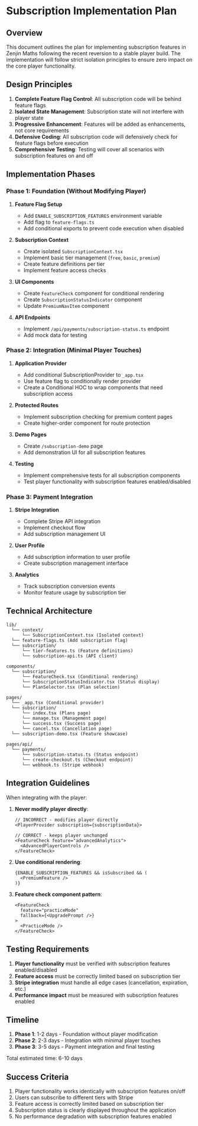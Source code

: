 # Subscription Implementation Plan

## Overview

This document outlines the plan for implementing subscription features in Zenjin Maths following the recent reversion to a stable player build. The implementation will follow strict isolation principles to ensure zero impact on the core player functionality.

## Design Principles

1. **Complete Feature Flag Control**: All subscription code will be behind feature flags
2. **Isolated State Management**: Subscription state will not interfere with player state
3. **Progressive Enhancement**: Features will be added as enhancements, not core requirements
4. **Defensive Coding**: All subscription code will defensively check for feature flags before execution
5. **Comprehensive Testing**: Testing will cover all scenarios with subscription features on and off

## Implementation Phases

### Phase 1: Foundation (Without Modifying Player)

1. **Feature Flag Setup**
   - Add `ENABLE_SUBSCRIPTION_FEATURES` environment variable
   - Add flag to `feature-flags.ts`
   - Add conditional exports to prevent code execution when disabled

2. **Subscription Context**
   - Create isolated `SubscriptionContext.tsx`
   - Implement basic tier management (`free`, `basic`, `premium`)
   - Create feature definitions per tier
   - Implement feature access checks

3. **UI Components**
   - Create `FeatureCheck` component for conditional rendering
   - Create `SubscriptionStatusIndicator` component
   - Update `PremiumNavItem` component

4. **API Endpoints**
   - Implement `/api/payments/subscription-status.ts` endpoint
   - Add mock data for testing

### Phase 2: Integration (Minimal Player Touches)

1. **Application Provider**
   - Add conditional SubscriptionProvider to `_app.tsx`
   - Use feature flag to conditionally render provider
   - Create a Conditional HOC to wrap components that need subscription access

2. **Protected Routes**
   - Implement subscription checking for premium content pages
   - Create higher-order component for route protection

3. **Demo Pages**
   - Create `/subscription-demo` page
   - Add demonstration UI for all subscription features

4. **Testing**
   - Implement comprehensive tests for all subscription components
   - Test player functionality with subscription features enabled/disabled

### Phase 3: Payment Integration

1. **Stripe Integration**
   - Complete Stripe API integration
   - Implement checkout flow
   - Add subscription management UI

2. **User Profile**
   - Add subscription information to user profile
   - Create subscription management interface

3. **Analytics**
   - Track subscription conversion events
   - Monitor feature usage by subscription tier

## Technical Architecture

```
lib/
  └── context/
      └── SubscriptionContext.tsx (Isolated context)
  └── feature-flags.ts (Add subscription flag)
  └── subscription/
      └── tier-features.ts (Feature definitions)
      └── subscription-api.ts (API client)

components/
  └── subscription/
      └── FeatureCheck.tsx (Conditional rendering)
      └── SubscriptionStatusIndicator.tsx (Status display)
      └── PlanSelector.tsx (Plan selection)
  
pages/
  └── _app.tsx (Conditional provider)
  └── subscription/
      └── index.tsx (Plans page)
      └── manage.tsx (Management page)
      └── success.tsx (Success page)
      └── cancel.tsx (Cancellation page)
  └── subscription-demo.tsx (Feature showcase)

pages/api/
  └── payments/
      └── subscription-status.ts (Status endpoint)
      └── create-checkout.ts (Checkout endpoint)
      └── webhook.ts (Stripe webhook)
```

## Integration Guidelines

When integrating with the player:

1. **Never modify player directly**:
   ```tsx
   // INCORRECT - modifies player directly
   <PlayerProvider subscription={subscriptionData}>
   
   // CORRECT - keeps player unchanged
   <FeatureCheck feature="advancedAnalytics">
     <AdvancedPlayerControls />
   </FeatureCheck>
   ```

2. **Use conditional rendering**:
   ```tsx
   {ENABLE_SUBSCRIPTION_FEATURES && isSubscribed && (
     <PremiumFeature />
   )}
   ```

3. **Feature check component pattern**:
   ```tsx
   <FeatureCheck 
     feature="practiceMode"
     fallback={<UpgradePrompt />}
   >
     <PracticeMode />
   </FeatureCheck>
   ```

## Testing Requirements

1. **Player functionality** must be verified with subscription features enabled/disabled
2. **Feature access** must be correctly limited based on subscription tier
3. **Stripe integration** must handle all edge cases (cancellation, expiration, etc.)
4. **Performance impact** must be measured with subscription features enabled

## Timeline

1. **Phase 1**: 1-2 days - Foundation without player modification
2. **Phase 2**: 2-3 days - Integration with minimal player touches
3. **Phase 3**: 3-5 days - Payment integration and final testing

Total estimated time: 6-10 days

## Success Criteria

1. Player functionality works identically with subscription features on/off
2. Users can subscribe to different tiers with Stripe
3. Feature access is correctly limited based on subscription tier
4. Subscription status is clearly displayed throughout the application
5. No performance degradation with subscription features enabled